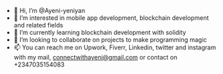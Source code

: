 - 👋 Hi, I’m @Ayeni-yeniyan
- 👀 I’m interested in mobile app development, blockchain development and related fields
- 🌱 I’m currently learning blockchain development with solidity
- 💞️ I’m looking to collaborate on projects to make programming magic
- 📫 You can reach me on Upwork, Fiverr, Linkedin, twitter and instagram with my mail, connectwithayeni@gmail.com or contact on +2347035154083
<!---
Ayeni-yeniyan/Ayeni-yeniyan is a ✨ special ✨ repository because its `README.md` (this file) appears on your GitHub profile.
You can click the Preview link to take a look at your changes.
--->
